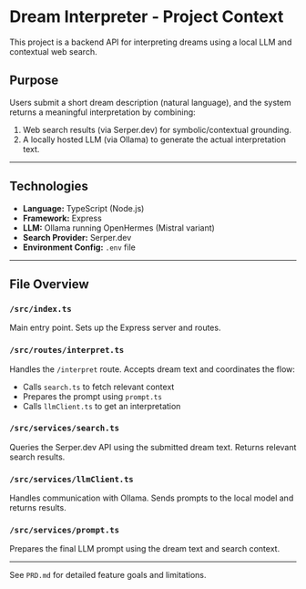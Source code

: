 
# Dream Interpreter - Project Context

This project is a backend API for interpreting dreams using a local LLM and contextual web search.

## Purpose

Users submit a short dream description (natural language), and the system returns a meaningful interpretation by combining:
1. Web search results (via Serper.dev) for symbolic/contextual grounding.
2. A locally hosted LLM (via Ollama) to generate the actual interpretation text.

---

## Technologies

- **Language:** TypeScript (Node.js)
- **Framework:** Express
- **LLM:** Ollama running OpenHermes (Mistral variant)
- **Search Provider:** Serper.dev
- **Environment Config:** `.env` file

---

## File Overview

### `/src/index.ts`
Main entry point. Sets up the Express server and routes.

### `/src/routes/interpret.ts`
Handles the `/interpret` route. Accepts dream text and coordinates the flow:
- Calls `search.ts` to fetch relevant context
- Prepares the prompt using `prompt.ts`
- Calls `llmClient.ts` to get an interpretation

### `/src/services/search.ts`
Queries the Serper.dev API using the submitted dream text. Returns relevant search results.

### `/src/services/llmClient.ts`
Handles communication with Ollama. Sends prompts to the local model and returns results.

### `/src/services/prompt.ts`
Prepares the final LLM prompt using the dream text and search context.

---

See `PRD.md` for detailed feature goals and limitations.
